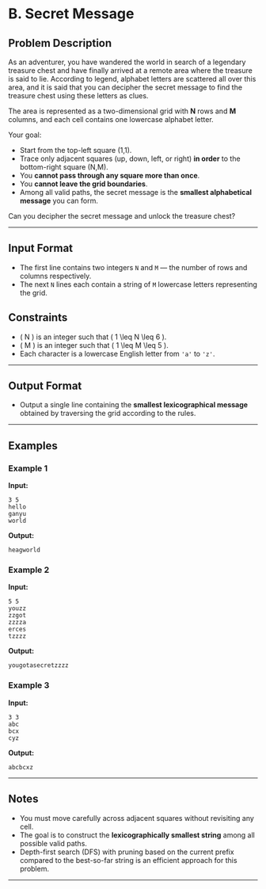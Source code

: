 # B. Secret Message

## Problem Description

As an adventurer, you have wandered the world in search of a legendary treasure chest and have finally arrived at a remote area where the treasure is said to lie. According to legend, alphabet letters are scattered all over this area, and it is said that you can decipher the secret message to find the treasure chest using these letters as clues.

The area is represented as a two-dimensional grid with **N** rows and **M** columns, and each cell contains one lowercase alphabet letter. 

Your goal:
- Start from the top-left square (1,1).
- Trace only adjacent squares (up, down, left, or right) **in order** to the bottom-right square (N,M).
- You **cannot pass through any square more than once**.
- You **cannot leave the grid boundaries**.
- Among all valid paths, the secret message is the **smallest alphabetical message** you can form.

Can you decipher the secret message and unlock the treasure chest?

---

## Input Format
- The first line contains two integers `N` and `M` — the number of rows and columns respectively.
- The next `N` lines each contain a string of `M` lowercase letters representing the grid.

## Constraints

- \( N \) is an integer such that \( 1 \leq N \leq 6 \).
- \( M \) is an integer such that \( 1 \leq M \leq 5 \).
- Each character is a lowercase English letter from `'a'` to `'z'`.

---

## Output Format
- Output a single line containing the **smallest lexicographical message** obtained by traversing the grid according to the rules.

---

## Examples

### Example 1
**Input:**
```
3 5
hello
ganyu
world
```
**Output:**
```
heagworld
```

### Example 2
**Input:**
```
5 5
youzz
zzgot
zzzza
erces
tzzzz
```
**Output:**
```
yougotasecretzzzz
```

### Example 3
**Input:**
```
3 3
abc
bcx
cyz
```
**Output:**
```
abcbcxz
```

---

## Notes
- You must move carefully across adjacent squares without revisiting any cell.
- The goal is to construct the **lexicographically smallest string** among all possible valid paths.
- Depth-first search (DFS) with pruning based on the current prefix compared to the best-so-far string is an efficient approach for this problem.

---